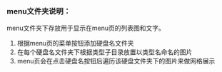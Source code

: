 ### menu文件夹说明：
menu文件夹下存放用于显示在menu页的列表图和文字。

1. 根据menu页的菜单按钮添加硬盘名文件夹
2. 在每个硬盘名文件夹下根据类型子目录放置以类型名命名的图片
3. menu页会在点击硬盘名按钮后遍历该硬盘文件夹下的图片来做网格展示